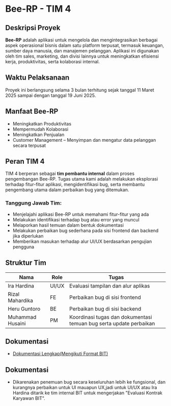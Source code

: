 # Bee-RP  - TIM 4

## Deskripsi Proyek

**Bee-RP** adalah aplikasi untuk mengelola dan mengintegrasikan berbagai aspek operasional bisnis dalam satu platform terpusat, termasuk keuangan, sumber daya manusia, dan manajemen pelanggan. Aplikasi ini digunakan oleh tim sales, marketing, dan divisi lainnya untuk meningkatkan efisiensi kerja, produktivitas, serta kolaborasi internal.

## Waktu Pelaksanaan 
Proyek ini berlangsung selama 3 bulan terhitung sejak tanggal 11 Maret 2025 sampai
dengan tanggal 19 Juni 2025.

## Manfaat Bee-RP

- Meningkatkan Produktivitas  
- Mempermudah Kolaborasi  
- Meningkatkan Penjualan  
- Customer Management – Menyimpan dan mengatur data pelanggan secara terpusat

## Peran TIM 4

TIM 4 berperan sebagai **tim pembantu internal** dalam proses pengembangan Bee-RP. Tugas utama kami adalah melakukan eksplorasi terhadap fitur-fitur aplikasi, mengidentifikasi bug, serta membantu pengembang utama dalam perbaikan bug yang ditemukan.

### Tanggung Jawab Tim:
- Menjelajahi aplikasi Bee-RP untuk memahami fitur-fitur yang ada
- Melakukan identifikasi terhadap bug atau error yang muncul
- Melaporkan hasil temuan dalam bentuk dokumentasi
- Melakukan perbaikan bug sederhana pada sisi frontend dan backend jika diperlukan
- Memberikan masukan terhadap alur UI/UX berdasarkan pengujian pengguna

## Struktur Tim

|Nama                | Role               | Tugas                                                                        |
|--------------------|--------------------|------------------------------------------------------------------------------|
|Ira Hardina         | UI/UX              | Evaluasi tampilan dan alur aplikas                                           |
|Rizal Mahardika     | FE                 | Perbaikan bug di sisi frontend                                               |
|Heru Guntoro        | BE                 | Perbaikan bug di sisi backend                                                |
|Muhammad Husaini    | PM                 | Koordinasi tugas dan dokumentasi temuan bug serta update perbaikan           |

## Dokumentasi

- [Dokumentasi Lengkap(Mengikuti Format BIT)](https://docs.google.com/spreadsheets/d/1dn74SmEdgsMnoei2i9F67byxlLsCY4zfdaoVg7tLVwA/edit?usp=sharing)


## Dokumentasi
- Dikarenakan penemuan bug secara keseluruhan lebih ke fungsional, dan kurangnya perbaikan untuk UI mauapun UX,jadi untuk UI/UX atau Ira Hardina ditarik ke tim internal BIT untuk mengerjakan "Evaluasi Kontrak Karyawan BIT".



